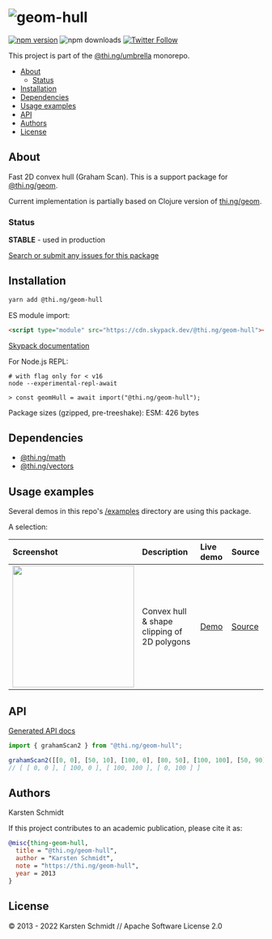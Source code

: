 <!-- This file is generated - DO NOT EDIT! -->

# ![geom-hull](https://media.thi.ng/umbrella/banners-20220914/thing-geom-hull.svg?c96480c4)

[![npm version](https://img.shields.io/npm/v/@thi.ng/geom-hull.svg)](https://www.npmjs.com/package/@thi.ng/geom-hull)
![npm downloads](https://img.shields.io/npm/dm/@thi.ng/geom-hull.svg)
[![Twitter Follow](https://img.shields.io/twitter/follow/thing_umbrella.svg?style=flat-square&label=twitter)](https://twitter.com/thing_umbrella)

This project is part of the
[@thi.ng/umbrella](https://github.com/thi-ng/umbrella/) monorepo.

- [About](#about)
  - [Status](#status)
- [Installation](#installation)
- [Dependencies](#dependencies)
- [Usage examples](#usage-examples)
- [API](#api)
- [Authors](#authors)
- [License](#license)

## About

Fast 2D convex hull (Graham Scan). This is a support package for [@thi.ng/geom](https://github.com/thi-ng/umbrella/tree/develop/packages/geom).

Current implementation is partially based on Clojure version of
[thi.ng/geom](http://thi.ng/geom).

### Status

**STABLE** - used in production

[Search or submit any issues for this package](https://github.com/thi-ng/umbrella/issues?q=%5Bgeom-hull%5D+in%3Atitle)

## Installation

```bash
yarn add @thi.ng/geom-hull
```

ES module import:

```html
<script type="module" src="https://cdn.skypack.dev/@thi.ng/geom-hull"></script>
```

[Skypack documentation](https://docs.skypack.dev/)

For Node.js REPL:

```text
# with flag only for < v16
node --experimental-repl-await

> const geomHull = await import("@thi.ng/geom-hull");
```

Package sizes (gzipped, pre-treeshake): ESM: 426 bytes

## Dependencies

- [@thi.ng/math](https://github.com/thi-ng/umbrella/tree/develop/packages/math)
- [@thi.ng/vectors](https://github.com/thi-ng/umbrella/tree/develop/packages/vectors)

## Usage examples

Several demos in this repo's
[/examples](https://github.com/thi-ng/umbrella/tree/develop/examples)
directory are using this package.

A selection:

| Screenshot                                                                                                              | Description                                 | Live demo                                              | Source                                                                              |
|:------------------------------------------------------------------------------------------------------------------------|:--------------------------------------------|:-------------------------------------------------------|:------------------------------------------------------------------------------------|
| <img src="https://raw.githubusercontent.com/thi-ng/umbrella/develop/assets/examples/geom-convex-hull.png" width="240"/> | Convex hull & shape clipping of 2D polygons | [Demo](https://demo.thi.ng/umbrella/geom-convex-hull/) | [Source](https://github.com/thi-ng/umbrella/tree/develop/examples/geom-convex-hull) |

## API

[Generated API docs](https://docs.thi.ng/umbrella/geom-hull/)

```ts
import { grahamScan2 } from "@thi.ng/geom-hull";

grahamScan2([[0, 0], [50, 10], [100, 0], [80, 50], [100, 100], [50, 90], [0, 100]]);
// [ [ 0, 0 ], [ 100, 0 ], [ 100, 100 ], [ 0, 100 ] ]
```

## Authors

Karsten Schmidt

If this project contributes to an academic publication, please cite it as:

```bibtex
@misc{thing-geom-hull,
  title = "@thi.ng/geom-hull",
  author = "Karsten Schmidt",
  note = "https://thi.ng/geom-hull",
  year = 2013
}
```

## License

&copy; 2013 - 2022 Karsten Schmidt // Apache Software License 2.0
